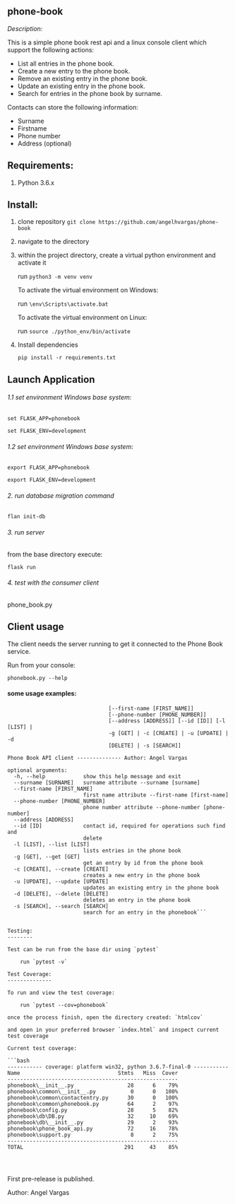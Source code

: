 phone-book
--------------

_Description:_ 

This is a simple phone book rest api and a linux console client which support the following actions:

- List all entries in the phone book.
- Create a new entry to the phone book.
- Remove an existing entry in the phone book.
- Update an existing entry in the phone book.
- Search for entries in the phone book by surname.

Contacts can store the following information:
- Surname
- Firstname
- Phone number
- Address (optional)


Requirements:
-------------
1. Python 3.6.x

Install:
--------

1. clone repository `git clone https://github.com/angelhvargas/phone-book` 
2. navigate to the directory
3. within the project directory, create a virtual python environment and activate it

    run `python3 -m venv venv`
    
    To activate the virtual environment on Windows: 
    
    run `\env\Scripts\activate.bat`
    
    To activate the virtual environment on Linux:
    
    run `source ./python_env/bin/activate`
    
4. Install dependencies
 
    `pip install -r requirements.txt`


Launch Application
------------------
###### 1.1 set environment Windows base system:

`set FLASK_APP=phonebook`

`set FLASK_ENV=development`

###### 1.2 set environment Windows base system:

`export FLASK_APP=phonebook`

`export FLASK_ENV=development`

###### 2. run database migration command

`flan init-db`

###### 3. run server

from the base directory execute:

`flask run`


###### 4. test with the consumer client

phone_book.py

Client usage
------------

The client needs the server running to get it connected to the Phone Book service.

Run from your console:
 
`phonebook.py --help`

#### some usage examples:

```usage: python3 -m phone_book.py [-h] [--surname [SURNAME]]
                                [--first-name [FIRST_NAME]]
                                [--phone-number [PHONE_NUMBER]]
                                [--address [ADDRESS]] [--id [ID]] [-l [LIST] |
                                -g [GET] | -c [CREATE] | -u [UPDATE] | -d
                                [DELETE] | -s [SEARCH]]

Phone Book API client -------------- Author: Angel Vargas

optional arguments:
  -h, --help            show this help message and exit
  --surname [SURNAME]   surname attribute --surname [surname]
  --first-name [FIRST_NAME]
                        first name attribute --first-name [first-name]
  --phone-number [PHONE_NUMBER]
                        phone number attribute --phone-number [phone-number]
  --address [ADDRESS]
  --id [ID]             contact id, required for operations such find and
                        delete
  -l [LIST], --list [LIST]
                        lists entries in the phone book
  -g [GET], --get [GET]
                        get an entry by id from the phone book
  -c [CREATE], --create [CREATE]
                        creates a new entry in the phone book
  -u [UPDATE], --update [UPDATE]
                        updates an existing entry in the phone book
  -d [DELETE], --delete [DELETE]
                        deletes an entry in the phone book
  -s [SEARCH], --search [SEARCH]
                        search for an entry in the phonebook```


Testing:
--------

Test can be run from the base dir using `pytest`

    run `pytest -v`

Test Coverage:
--------------

To run and view the test coverage:

    run `pytest --cov=phonebook`
    
once the process finish, open the directory created: `htmlcov`

and open in your preferred browser `index.html` and inspect current test coverage

Current test coverage:

```bash
----------- coverage: platform win32, python 3.6.7-final-0 -----------
Name                               Stmts   Miss  Cover
------------------------------------------------------
phonebook\__init__.py                 28      6    79%
phonebook\common\__init__.py           0      0   100%
phonebook\common\contactentry.py      30      0   100%
phonebook\common\phonebook.py         64      2    97%
phonebook\config.py                   28      5    82%
phonebook\db\DB.py                    32     10    69%
phonebook\db\__init__.py              29      2    93%
phonebook\phone_book_api.py           72     16    78%
phonebook\support.py                   8      2    75%
------------------------------------------------------
TOTAL                                291     43    85%




```

First pre-release is published.

Author: Angel Vargas